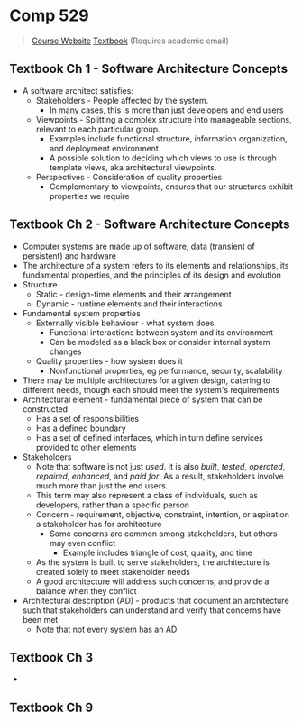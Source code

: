 # Comp 529

> [Course Website](https://cs.mcgill.ca/~martin/teaching/comp529-winter-2019/)
> [Textbook](https://www.safaribooksonline.com/library/view/software-systems-architecture/9780132906135/?ar&orpq) (Requires academic email)

## Textbook Ch 1 - Software Architecture Concepts

* A software architect satisfies:
  * Stakeholders - People affected by the system. 
    * In many cases, this is more than just developers and end users
  * Viewpoints - Splitting a complex structure into manageable sections, relevant to each particular group.
    * Examples include functional structure, information organization, and deployment environment. 
    * A possible solution to deciding which views to use is through template views, aka architectural viewpoints.
  * Perspectives - Consideration of quality properties
    * Complementary to viewpoints, ensures that our structures exhibit properties we require

## Textbook Ch 2 - Software Architecture Concepts

* Computer systems are made up of software, data (transient of persistent) and hardware
* The architecture of a system refers to its elements and relationships, its fundamental properties, and the principles of its design and evolution
* Structure
  * Static - design-time elements and their arrangement
  * Dynamic - runtime elements and their interactions
* Fundamental system properties
  * Externally visible behaviour - what system does
    * Functional interactions between system and its environment
    * Can be modeled as a black box or consider internal system changes
  * Quality properties - how system does it
    * Nonfunctional properties, eg performance, security, scalability
* There may be multiple architectures for a given design, catering to different needs, though each should meet the system's requirements
* Architectural element - fundamental piece of system that can be constructed
  * Has a set of responsibilities
  * Has a defined boundary
  * Has a set of defined interfaces, which in turn define services provided to other elements
* Stakeholders
  * Note that software is not just *used*. It is also *built*, *tested*, *operated*, *repaired*, *enhanced*, and *paid for*. As a result, stakeholders involve much more than just the end users.
  * This term may also represent a class of individuals, such as developers, rather than a specific person
  * Concern - requirement, objective, constraint, intention, or aspiration a stakeholder has for architecture
    * Some concerns are common among stakeholders, but others may even conflict
      * Example includes triangle of cost, quality, and time
  * As the system is built to serve stakeholders, the architecture is created solely to meet stakeholder needs
  * A good architecture will address such concerns, and provide a balance when they conflict
* Architectural description (AD) - products that document an architecture such that stakeholders can understand and verify that concerns have been met
  * Note that not every system has an AD

## Textbook Ch 3

* 

## Textbook Ch 9
